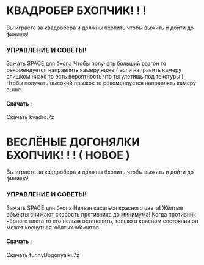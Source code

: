 # КВАДРОБЕР БХОПЧИК! ! !
Вы играете за квадробера и должны бхопить чтобы выжить и дойти до финиша!

### УПРАВЛЕНИЕ И СОВЕТЫ!
Зажать SPACE для бхопа
Чтобы получать больший разгон то рекомендуется направлять камеру ниже ( если направить камеру слишком низко то есть вероятность что ты улетишь под текстуры )
Чтобы получать высокий прыжок то рекомендуется направлять камеру выше
#### Скачать :
Скачать kvadro.7z

# ВЕСЛЁНЫЕ ДОГОНЯЛКИ БХОПЧИК! ! ! ( НОВОЕ )
Вы играете за квадробера и должны бхопить чтобы выжить и дойти до финиша!

### УПРАВЛЕНИЕ И СОВЕТЫ!
Зажать SPACE для бхопа
Нельзя касаться красного цвета!
Жёлтые объекты снижают скорость противника до минимума!
Когда противник чёрного цвета то его нельзя остановить, только в красном состоянии он может коснуться жёлтых объектов
#### Скачать :
Скачать funnyDogonyalki.7z

